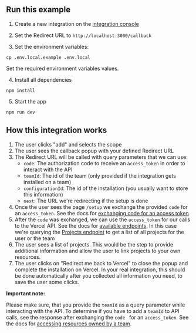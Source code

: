 
## Run this example

1. Create a new integration on the [integration console](https://vercel.com/dashboard/integrations/console)

2. Set the Redirect URL to `http://localhost:3000/callback`

3. Set the environment variables:

```
cp .env.local.example .env.local
```

Set the required environment variables values.

4. Install all dependencies

```
npm install
```

5. Start the app

```
npm run dev
```




## How this integration works

1. The user clicks "add" and selects the scope
2. The user sees the callback popup with your defined Redirect URL
3. The Redirect URL will be called with query parameters that we can use:
   - `code`: The authorization code to receive an `access_token` in order to interact with the API
   - `teamId`: The id of the team (only provided if the integration gets installed on a team)
   - `configurationId`: The id of the installation (you usually want to store this information)
   - `next`: The URL we're redirecting if the setup is done
4. Once the user sees the page `/setup` we exchange the provided `code` for an `access_token`. See the docs for [exchanging code for an access token](https://vercel.com/docs/integrations#using-the-vercel-api/getting-an-access-token/exchanging-the-code-for-an-access-token)
5. After the `code` was exchanged, we can use the `access_token` for our calls to the Vercel API. See the docs for [available endpoints](https://vercel.com/docs/api#endpoints). In this case we're querying the [Projects endpoint](https://vercel.com/docs/api#endpoints/projects/get-projects) to get a list of all projects for the user or the team
6. The user sees a list of projects. This would be the step to provide additional information and allow the user to link projects to your own resources.
7. The user clicks on "Redirect me back to Vercel" to close the popup and complete the installation on Vercel. In your real integration, this should be done automatically after you collected all information you need, to save the user some clicks.



**Important note:**

Please make sure, that you provide the `teamId` as a query parameter while interacting with the API. To determine if you have to add a `teamId` to API calls, see the response after exchanging the `code ` for an `access_token`. See the docs for [accessing resources owned by a team](https://vercel.com/docs/api#api-basics/authentication/accessing-resources-owned-by-a-team).

